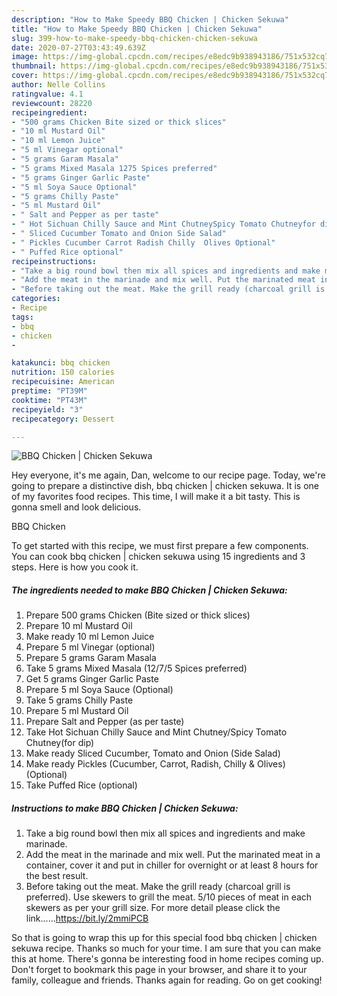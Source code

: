 ```yaml
---
description: "How to Make Speedy BBQ Chicken | Chicken Sekuwa"
title: "How to Make Speedy BBQ Chicken | Chicken Sekuwa"
slug: 399-how-to-make-speedy-bbq-chicken-chicken-sekuwa
date: 2020-07-27T03:43:49.639Z
image: https://img-global.cpcdn.com/recipes/e8edc9b938943186/751x532cq70/bbq-chicken-chicken-sekuwa-recipe-main-photo.jpg
thumbnail: https://img-global.cpcdn.com/recipes/e8edc9b938943186/751x532cq70/bbq-chicken-chicken-sekuwa-recipe-main-photo.jpg
cover: https://img-global.cpcdn.com/recipes/e8edc9b938943186/751x532cq70/bbq-chicken-chicken-sekuwa-recipe-main-photo.jpg
author: Nelle Collins
ratingvalue: 4.1
reviewcount: 28220
recipeingredient:
- "500 grams Chicken Bite sized or thick slices"
- "10 ml Mustard Oil"
- "10 ml Lemon Juice"
- "5 ml Vinegar optional"
- "5 grams Garam Masala"
- "5 grams Mixed Masala 1275 Spices preferred"
- "5 grams Ginger Garlic Paste"
- "5 ml Soya Sauce Optional"
- "5 grams Chilly Paste"
- "5 ml Mustard Oil"
- " Salt and Pepper as per taste"
- " Hot Sichuan Chilly Sauce and Mint ChutneySpicy Tomato Chutneyfor dip"
- " Sliced Cucumber Tomato and Onion Side Salad"
- " Pickles Cucumber Carrot Radish Chilly  Olives Optional"
- " Puffed Rice optional"
recipeinstructions:
- "Take a big round bowl then mix all spices and ingredients and make marinade."
- "Add the meat in the marinade and mix well. Put the marinated meat in a container, cover it and put in chiller for overnight or at least 8 hours for the best result."
- "Before taking out the meat. Make the grill ready (charcoal grill is preferred). Use skewers to grill the meat. 5/10 pieces of meat in each skewers as per your grill size. For more detail please click the link......https://bit.ly/2mmiPCB"
categories:
- Recipe
tags:
- bbq
- chicken
- 

katakunci: bbq chicken  
nutrition: 150 calories
recipecuisine: American
preptime: "PT39M"
cooktime: "PT43M"
recipeyield: "3"
recipecategory: Dessert

---
```



![BBQ Chicken | Chicken Sekuwa](https://img-global.cpcdn.com/recipes/e8edc9b938943186/751x532cq70/bbq-chicken-chicken-sekuwa-recipe-main-photo.jpg)

Hey everyone, it's me again, Dan, welcome to our recipe page. Today, we're going to prepare a distinctive dish, bbq chicken | chicken sekuwa. It is one of my favorites food recipes. This time, I will make it a bit tasty. This is gonna smell and look delicious.

BBQ Chicken 

To get started with this recipe, we must first prepare a few components. You can cook bbq chicken | chicken sekuwa using 15 ingredients and 3 steps. Here is how you cook it.

<!--inarticleads1-->

##### The ingredients needed to make BBQ Chicken | Chicken Sekuwa:

1. Prepare 500 grams Chicken (Bite sized or thick slices)
1. Prepare 10 ml Mustard Oil
1. Make ready 10 ml Lemon Juice
1. Prepare 5 ml Vinegar (optional)
1. Prepare 5 grams Garam Masala
1. Take 5 grams Mixed Masala (12/7/5 Spices preferred)
1. Get 5 grams Ginger Garlic Paste
1. Prepare 5 ml Soya Sauce (Optional)
1. Take 5 grams Chilly Paste
1. Prepare 5 ml Mustard Oil
1. Prepare  Salt and Pepper (as per taste)
1. Take  Hot Sichuan Chilly Sauce and Mint Chutney/Spicy Tomato Chutney(for dip)
1. Make ready  Sliced Cucumber, Tomato and Onion (Side Salad)
1. Make ready  Pickles (Cucumber, Carrot, Radish, Chilly &amp; Olives) (Optional)
1. Take  Puffed Rice (optional)




<!--inarticleads2-->

##### Instructions to make BBQ Chicken | Chicken Sekuwa:

1. Take a big round bowl then mix all spices and ingredients and make marinade.
1. Add the meat in the marinade and mix well. Put the marinated meat in a container, cover it and put in chiller for overnight or at least 8 hours for the best result.
1. Before taking out the meat. Make the grill ready (charcoal grill is preferred). Use skewers to grill the meat. 5/10 pieces of meat in each skewers as per your grill size. For more detail please click the link......https://bit.ly/2mmiPCB




So that is going to wrap this up for this special food bbq chicken | chicken sekuwa recipe. Thanks so much for your time. I am sure that you can make this at home. There's gonna be interesting food in home recipes coming up. Don't forget to bookmark this page in your browser, and share it to your family, colleague and friends. Thanks again for reading. Go on get cooking!
